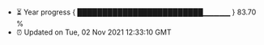 - ⏳ Year progress { █████████████████████████▁▁▁▁▁ } 83.70 %
- ⏰ Updated on Tue, 02 Nov 2021 12:33:10 GMT

